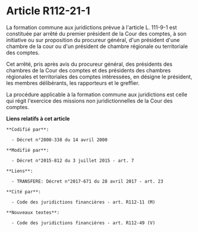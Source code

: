 # Article R112-21-1

La formation commune aux juridictions prévue à l'article L. 111-9-1 est constituée par arrêté du premier président de la Cour
des comptes, à son initiative ou sur proposition du procureur général, d'un président d'une chambre de la cour ou d'un
président de chambre régionale ou territoriale des comptes. 

Cet arrêté, pris après avis du procureur général, des présidents des chambres de la Cour des comptes et des présidents des
chambres régionales et territoriales des comptes intéressées, en désigne le président, les membres délibérants, les
rapporteurs et le greffier. 

La procédure applicable à la formation commune aux juridictions est celle qui régit l'exercice des missions non
juridictionnelles de la Cour des comptes.

**Liens relatifs à cet article**

	**Codifié par**:

	  - Décret n°2000-338 du 14 avril 2000

	**Modifié par**:

	  - Décret n°2015-812 du 3 juillet 2015 - art. 7

	**Liens**:

	  - TRANSFERE: Décret n°2017-671 du 28 avril 2017 - art. 23

	**Cité par**:

	  - Code des juridictions financières - art. R112-11 (M)

	**Nouveaux textes**:

	  - Code des juridictions financières - art. R112-49 (V)
